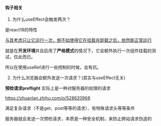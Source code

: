 
#### 钩子相关

1. 为什么useEffect会触发两次？

是react18的特性

[与其考虑只让它运行一次，倒不如使得它在挂载并卸载之后，依然能正常运行](https://react.dev/learn/synchronizing-with-effects#how-to-handle-the-effect-firing-twice-in-development)

就是在**开发环境**并且启用了**严格模式**的情况下，它会额外执行一次组件挂载的测试，仅此而已。

所以在使用useRef进行一些控制的时候，会有坑。

2. 为什么浏览器会额外发送一次请求？(其实与useEffect无关)

**预检请求preflight**
实际上是一种对服务器的权限的请求

<https://zhuanlan.zhihu.com/p/528620968>

满足复杂请求（不是get、post等等的请求）、有特殊请求头等等条件

服务器就会发送一次预检请求，本质是一种安全机制，来防止跨站请求伪造的



